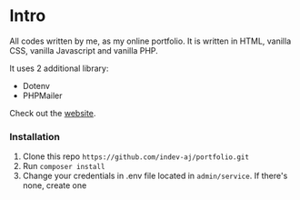 # Intro
All codes written by me, as my online portfolio. It is written in HTML, vanilla CSS, vanilla Javascript and vanilla PHP.

It uses 2 additional library:
- Dotenv
- PHPMailer

Check out the [website](https://indevtechnology.com/portfolio/).

### Installation
1) Clone this repo `https://github.com/indev-aj/portfolio.git`
2) Run `composer install`
3) Change your credentials in .env file located in `admin/service`. If there's none, create one
